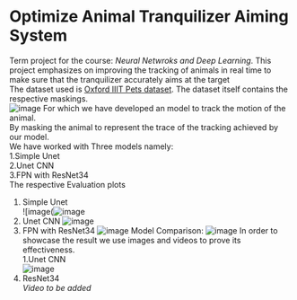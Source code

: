 # Optimize Animal Tranquilizer Aiming System<br>
Term project for the course: *Neural Netwroks and Deep Learning*. This project emphasizes on improving the tracking of animals in real time to make sure that the tranquilizer accurately aims at the target<br> 
The dataset used is [Oxford IIIT Pets dataset](https://www.robots.ox.ac.uk/~vgg/data/pets/). The dataset itself contains the respective maskings.<br>
![image](https://github.com/user-attachments/assets/a3c593a9-3169-48a2-a2fd-41cc6d564f4e)
For which we have developed an model to track the motion of the animal.<br> By masking the animal to represent the trace of the tracking achieved by our model.     
We have worked with Three models namely:<br>1.Simple Unet  <br> 2.Unet CNN<br> 3.FPN with ResNet34    
The respective Evaluation plots
1. Simple Unet<br>
![image(![image](https://github.com/user-attachments/assets/451a21b2-0467-4e9c-8224-b8173bda2f65)
2. Unet CNN
![image](https://github.com/user-attachments/assets/59e5c650-0af2-4eb3-9400-b200c5dd00bf)
3. FPN with ResNet34
![image](https://github.com/user-attachments/assets/0797877c-1fad-4ce7-bc32-1226ec20c6b2)
Model Comparison:
![image](https://github.com/user-attachments/assets/a81e1233-6c19-4bc1-8971-7237bae3fd4b)
In order to showcase the result we use images and videos to prove its effectiveness.<br>
1.Unet CNN<br>
![image](https://github.com/user-attachments/assets/b661384b-78df-4abb-b18c-4e7230e3b786)
2. ResNet34<br>
*Video to be added*
